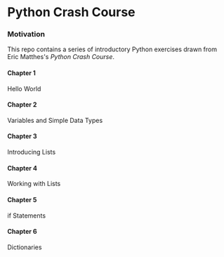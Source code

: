 # Python Crash Course

### Motivation
This repo contains a series of introductory Python exercises drawn from Eric Matthes's *Python Crash Course*.

#### Chapter 1
Hello World

#### Chapter 2
Variables and Simple Data Types

#### Chapter 3
Introducing Lists

#### Chapter 4
Working with Lists

#### Chapter 5
if Statements

#### Chapter 6
Dictionaries
